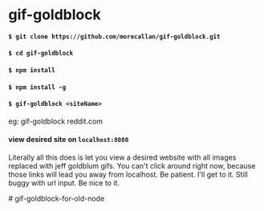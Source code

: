 # gif-goldblock

#### `$ git clone https://github.com/morecallan/gif-goldblock.git`
#### `$ cd gif-goldblock`
#### `$ npm install`
#### `$ npm install -g`
#### `$ gif-goldblock <siteName>`
<p>eg: gif-goldblock reddit.com</p>

#### view desired site on `localhost:8080`




<p> Literally all this does is let you view a desired website with all images replaced with jeff goldblum gifs. You can't click around right now, because those links will lead you away from localhost. Be patient. I'll get to it.
Still buggy with url input. Be nice to it.</p>
# gif-goldblock-for-old-node
